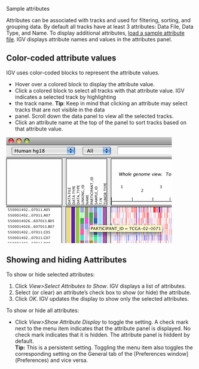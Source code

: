 <!---
The page title should not go in the menu
-->
<p class="page-title"> Sample attributes </p>

Attributes can be associated with tracks and used for filtering, sorting, and grouping data. By default all tracks have 
at least 3 attributes: Data File, Data Type, and Name. To display additional attributes, [load a sample attribute file](../sample_info). 
IGV displays attribute names and values in the attributes panel.

## Color-coded attribute values

IGV uses color-coded blocks to represent the attribute values.

* Hover over a colored block to display the attribute value.
* Click a colored block to select all tracks with that attribute value. IGV indicates a selected track by highlighting 
* the track name.  **Tip**: Keep in mind that clicking an attribute may select tracks that are not visible in the data 
* panel. Scroll down the data panel to view all the selected tracks.
* Click an attribute name at the top of the panel to sort tracks based on that attribute value.

![](img/attributes.jpg)

## Showing and hiding Aattributes

To show or hide selected attributes:

1.  Click _View>Select Attributes to Show_. IGV displays a list of attributes.
2.  Select (or clear) an attribute’s check box to show (or hide) the attribute.
3.  Click _OK_. IGV updates the display to show only the selected attributes.

To show or hide all attributes:

*   Click _View>Show Attribute Display_ to toggle the setting. A check mark next to the menu item indicates that the attribute panel is displayed. No check mark indicates that it is hidden. The attribute panel is hiddent by default.  
    **Tip:** This is a persistent setting. Toggling the menu item also toggles the corresponding setting on the General tab of the [Preferences window](<?php echo base_path(); ?>Preferences) and vice versa.